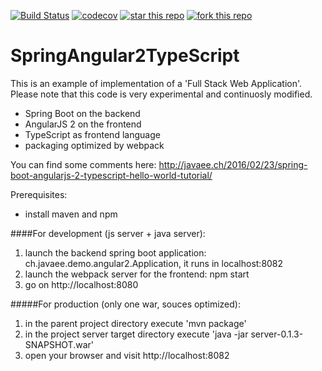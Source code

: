 [![Build Status](https://travis-ci.org/marco76/SpringAngular2TypeScript.svg?branch=master)](https://travis-ci.org/marco76/SpringAngular2TypeScript) [![codecov](https://codecov.io/gh/marco76/SpringAngular2TypeScript/branch/master/graph/badge.svg)](https://codecov.io/gh/marco76/SpringAngular2TypeScript) [![star this repo](http://githubbadges.com/star.svg?user=marco76&repo=SpringAngular2TypeScript&style=default)](https://github.com/marco76/SpringAngular2TypeScript)
[![fork this repo](http://githubbadges.com/fork.svg?user=marco76&repo=SpringAngular2TypeScript&style=default)](https://github.com/marco76/SpringAngular2TypeScript/fork)

# SpringAngular2TypeScript

This is an example of implementation of a 'Full Stack Web Application'.
Please note that this code is very experimental and continuosly modified.
- Spring Boot on the backend
- AngularJS 2 on the frontend
- TypeScript as frontend language
- packaging optimized by webpack

You can find some comments here: http://javaee.ch/2016/02/23/spring-boot-angularjs-2-typescript-hello-world-tutorial/

Prerequisites:
- install maven and npm

####For development (js server + java server):
1. launch the backend spring boot application: ch.javaee.demo.angular2.Application, it runs in localhost:8082
2. launch the webpack server for the frontend: npm start
3. go on http://localhost:8080

#####For production (only one war, souces optimized):
1. in the parent project directory execute 'mvn package'
2. in the project server target directory execute 'java -jar server-0.1.3-SNAPSHOT.war'
3. open your browser and visit http://localhost:8082
